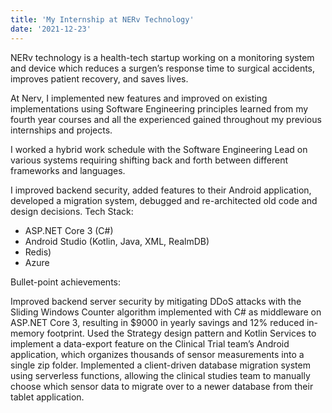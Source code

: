 ```yaml
---
title: 'My Internship at NERv Technology'
date: '2021-12-23'
---
```


NERv technology is a health-tech startup working on a monitoring system and device which reduces a surgen’s response time to surgical accidents, improves patient recovery, and saves lives.

At Nerv, I implemented new features and improved on existing implementations using Software Engineering principles learned from my fourth year courses and all the experienced gained throughout my previous internships and projects.

I worked a hybrid work schedule with the Software Engineering Lead on various systems requiring shifting back and forth between different frameworks and languages.

I improved backend security, added features to their Android application, developed a migration system, debugged and re-architected old code and design decisions.
Tech Stack:

- ASP.NET Core 3 (C#)
- Android Studio (Kotlin, Java, XML, RealmDB)
- Redis)
- Azure

Bullet-point achievements:

Improved backend server security by mitigating DDoS attacks with the Sliding Windows Counter algorithm implemented with C# as middleware on ASP.NET Core 3, resulting in $9000 in yearly savings and 12% reduced in-memory footprint.
Used the Strategy design pattern and Kotlin Services to implement a data-export feature on the Clinical Trial team’s Android application, which organizes thousands of sensor measurements into a single zip folder.
Implemented a client-driven database migration system using serverless functions, allowing the clinical studies team to manually choose which sensor data to migrate over to a newer database from their tablet application.
